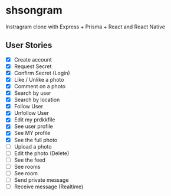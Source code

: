 # shsongram

Instragram clone with Express + Prisma + React and React Native

## User Stories

- [x] Create account
- [x] Request Secret
- [x] Confirm Secret (Login)
- [x] Like / Unlike a photo
- [x] Comment on a photo
- [x] Search by user
- [x] Search by location
- [x] Follow User
- [x] Unfollow User
- [x] Edit my prdkkfile
- [x] See user profile
- [x] See MY profile
- [x] See the full photo
- [ ] Upload a photo
- [ ] Edit the photo (Delete)
- [ ] See the feed
- [ ] See rooms
- [ ] See room
- [ ] Send private message
- [ ] Receive message (Realtime)
